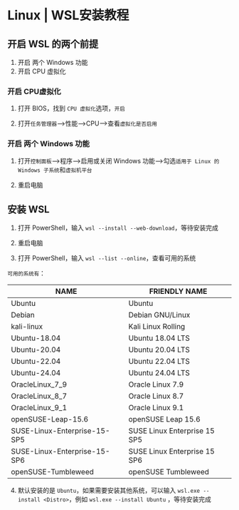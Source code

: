 # Linux | WSL安装教程


## 开启 WSL 的两个前提

1. 开启 两个 Windows 功能
2. 开启 CPU 虚拟化

### 开启 CPU虚拟化

1. 打开 BIOS，找到 `CPU 虚拟化`选项，`开启`

2. 打开`任务管理器`——>性能——>CPU——>查看`虚拟化是否启用`

### 开启 两个 Windows 功能

1. 打开`控制面板`——>程序——>启用或关闭 Windows 功能——>勾选`适用于 Linux 的 Windows 子系统`和`虚拟机平台`

2. 重启电脑

## 安装 WSL

1. 打开 PowerShell，输入 `wsl --install --web-download`，等待安装完成

2. 重启电脑

3. 打开 PowerShell，输入 `wsl --list --online`，查看可用的系统

`可用的系统有`：

| NAME                         | FRIENDLY NAME                |
| ---------------------------- | ---------------------------- |
| Ubuntu                       | Ubuntu                       |
| Debian                       | Debian GNU/Linux             |
| kali-linux                   | Kali Linux Rolling           |
| Ubuntu-18.04                 | Ubuntu 18.04 LTS             |
| Ubuntu-20.04                 | Ubuntu 20.04 LTS             |
| Ubuntu-22.04                 | Ubuntu 22.04 LTS             |
| Ubuntu-24.04                 | Ubuntu 24.04 LTS             |
| OracleLinux_7_9              | Oracle Linux 7.9             |
| OracleLinux_8_7              | Oracle Linux 8.7             |
| OracleLinux_9_1              | Oracle Linux 9.1             |
| openSUSE-Leap-15.6           | openSUSE Leap 15.6           |
| SUSE-Linux-Enterprise-15-SP5 | SUSE Linux Enterprise 15 SP5 |
| SUSE-Linux-Enterprise-15-SP6 | SUSE Linux Enterprise 15 SP6 |
| openSUSE-Tumbleweed          | openSUSE Tumbleweed          |

4. 默认安装的是 `Ubuntu`，如果需要安装其他系统，可以输入 `wsl.exe --install <Distro>`，例如 `wsl.exe --install Ubuntu`  ，等待安装完成